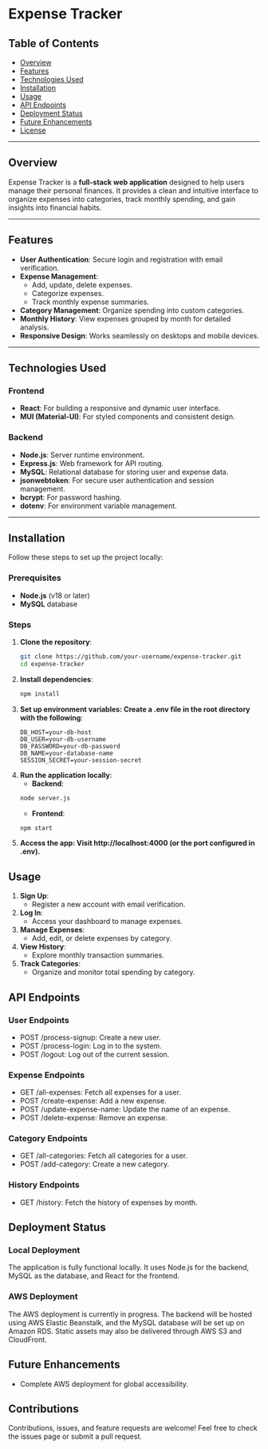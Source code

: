 # Expense Tracker

## Table of Contents
- [Overview](#overview)
- [Features](#features)
- [Technologies Used](#technologies-used)
- [Installation](#installation)
- [Usage](#usage)
- [API Endpoints](#api-endpoints)
- [Deployment Status](#deployment-status)
- [Future Enhancements](#future-enhancements)
- [License](#license)

---

## Overview
Expense Tracker is a **full-stack web application** designed to help users manage their personal finances. It provides a clean and intuitive interface to organize expenses into categories, track monthly spending, and gain insights into financial habits.

---

## Features
- **User Authentication**: Secure login and registration with email verification.
- **Expense Management**:
  - Add, update, delete expenses.
  - Categorize expenses.
  - Track monthly expense summaries.
- **Category Management**: Organize spending into custom categories.
- **Monthly History**: View expenses grouped by month for detailed analysis.
- **Responsive Design**: Works seamlessly on desktops and mobile devices.

---

## Technologies Used
### Frontend
- **React**: For building a responsive and dynamic user interface.
- **MUI (Material-UI)**: For styled components and consistent design.
  
### Backend
- **Node.js**: Server runtime environment.
- **Express.js**: Web framework for API routing.
- **MySQL**: Relational database for storing user and expense data.
- **jsonwebtoken**: For secure user authentication and session management.
- **bcrypt**: For password hashing.
- **dotenv**: For environment variable management.

---

## Installation
Follow these steps to set up the project locally:

### Prerequisites
- **Node.js** (v18 or later)
- **MySQL** database

### Steps
1. **Clone the repository**:
   ```bash
   git clone https://github.com/your-username/expense-tracker.git
   cd expense-tracker
   ```
2. **Install dependencies**:
   ```bash
   npm install
   ```
3. **Set up environment variables: Create a .env file in the root directory with the following**:
   ```env
   DB_HOST=your-db-host
   DB_USER=your-db-username
   DB_PASSWORD=your-db-password
   DB_NAME=your-database-name
   SESSION_SECRET=your-session-secret
   ```
4. **Run the application locally**:
   - **Backend**:
   ```bash
   node server.js
   ```
   - **Frontend**:
   ```bash
   npm start
   ```
5. **Access the app: Visit http://localhost:4000 (or the port configured in .env).**

## Usage
1. **Sign Up**:
   - Register a new account with email verification.
2. **Log In**:
   - Access your dashboard to manage expenses.
3. **Manage Expenses**:
   - Add, edit, or delete expenses by category.
4. **View History**:
   - Explore monthly transaction summaries.
5. **Track Categories**:
   - Organize and monitor total spending by category.
  
## API Endpoints
### User Endpoints
  - POST /process-signup: Create a new user.
  - POST /process-login: Log in to the system.
  - POST /logout: Log out of the current session.
### Expense Endpoints
  - GET /all-expenses: Fetch all expenses for a user.
  - POST /create-expense: Add a new expense.
  - POST /update-expense-name: Update the name of an expense.
  - POST /delete-expense: Remove an expense.
### Category Endpoints
  - GET /all-categories: Fetch all categories for a user.
  - POST /add-category: Create a new category.
### History Endpoints
  - GET /history: Fetch the history of expenses by month.

## Deployment Status
### Local Deployment
The application is fully functional locally. It uses Node.js for the backend, MySQL as the database, and React for the frontend.
### AWS Deployment
The AWS deployment is currently in progress. The backend will be hosted using AWS Elastic Beanstalk, and the MySQL database will be set up on Amazon RDS. Static assets may also be delivered through AWS S3 and CloudFront.

## Future Enhancements
  - Complete AWS deployment for global accessibility.

## Contributions
Contributions, issues, and feature requests are welcome! Feel free to check the issues page or submit a pull request.   
